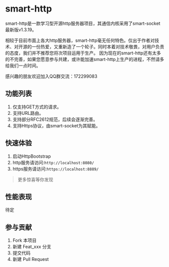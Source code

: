 # smart-http
smart-http是一款学习型开源http服务器项目，其通信内核采用了smart-socket最新版v1.3.19。

相较于目前市面上各大http服务器，smart-http毫无任何特色。仅出于作者对技术、对开源的一份热爱，又重新造了一个轮子。同时本着对技术敬畏，对用户负责的态度，我们并不推荐您将次项目运用于生产。
因为现在的smart-http还有太多的不完善，如果您愿意参与共建，或许能加速smart-http上生产的进程，不然请多给我们一点时间。

感兴趣的朋友欢迎加入QQ群交流：172299083
## 功能列表
1. 仅支持GET方式的请求。
2. 支持URL路由。
3. 支持部分RFC2612规范，后续会逐渐完善。
4. 支持Https协议，由smart-socket为其赋能。

## 快速体验
1. 启动HttpBootstrap
2. http服务请访问:`http://localhost:8080/`
3. https服务请访问:`https://localhost:8889/`

> 更多惊喜等你发现
 
## 性能表现

待定

## 参与贡献

1. Fork 本项目
2. 新建 Feat_xxx 分支
3. 提交代码
4. 新建 Pull Request
